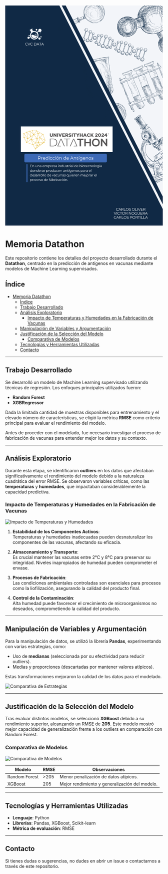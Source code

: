 ![Impacto de las Variables](images/portada.png)
# Memoria Datathon

Este repositorio contiene los detalles del proyecto desarrollado durante el **Datathon**, centrado en la predicción de antígenos en vacunas mediante modelos de Machine Learning supervisados.

## Índice

- [Memoria Datathon](#memoria-datathon)
  - [Índice](#índice)
  - [Trabajo Desarrollado](#trabajo-desarrollado)
  - [Análisis Exploratorio](#análisis-exploratorio)
    - [Impacto de Temperaturas y Humedades en la Fabricación de Vacunas](#impacto-de-temperaturas-y-humedades-en-la-fabricación-de-vacunas)
  - [Manipulación de Variables y Argumentación](#manipulación-de-variables-y-argumentación)
  - [Justificación de la Selección del Modelo](#justificación-de-la-selección-del-modelo)
    - [Comparativa de Modelos](#comparativa-de-modelos)
  - [Tecnologías y Herramientas Utilizadas](#tecnologías-y-herramientas-utilizadas)
  - [Contacto](#contacto)

---

## Trabajo Desarrollado

Se desarrolló un modelo de Machine Learning supervisado utilizando técnicas de regresión. Los enfoques principales utilizados fueron:

- **Random Forest**
- **XGBRegressor**

Dada la limitada cantidad de muestras disponibles para entrenamiento y el elevado número de características, se eligió la métrica **RMSE** como criterio principal para evaluar el rendimiento del modelo.

Antes de proceder con el modelado, fue necesario investigar el proceso de fabricación de vacunas para entender mejor los datos y su contexto.

---

## Análisis Exploratorio

Durante esta etapa, se identificaron **outliers** en los datos que afectaban significativamente el rendimiento del modelo debido a la naturaleza cuadrática del error RMSE. Se observaron variables críticas, como las **temperaturas** y **humedades**, que impactaban considerablemente la capacidad predictiva.

### Impacto de Temperaturas y Humedades en la Fabricación de Vacunas

![Impacto de Temperaturas y Humedades](impacto_temperaturas_humedades.png)

1. **Estabilidad de los Componentes Activos**:  
   Temperaturas y humedades inadecuadas pueden desnaturalizar los componentes de las vacunas, afectando su eficacia.

2. **Almacenamiento y Transporte**:  
   Es crucial mantener las vacunas entre 2°C y 8°C para preservar su integridad. Niveles inapropiados de humedad pueden comprometer el envase.

3. **Procesos de Fabricación**:  
   Las condiciones ambientales controladas son esenciales para procesos como la liofilización, asegurando la calidad del producto final.

4. **Control de la Contaminación**:  
   Alta humedad puede favorecer el crecimiento de microorganismos no deseados, comprometiendo la calidad del producto.

---

## Manipulación de Variables y Argumentación

Para la manipulación de datos, se utilizó la librería **Pandas**, experimentando con varias estrategias, como:

- Uso de **medianas** (seleccionada por su efectividad para reducir outliers).
- Medias y proporciones (descartadas por mantener valores atípicos).

Estas transformaciones mejoraron la calidad de los datos para el modelado.

![Comparativa de Estrategias](comparativa_estrategias.png)

---

## Justificación de la Selección del Modelo

Tras evaluar distintos modelos, se seleccionó **XGBoost** debido a su rendimiento superior, alcanzando un RMSE de **205**. Este modelo mostró mejor capacidad de generalización frente a los outliers en comparación con Random Forest.

### Comparativa de Modelos

![Comparativa de Modelos](comparativa_modelos.png)

| Modelo         | RMSE  | Observaciones                                   |
|----------------|-------|------------------------------------------------|
| Random Forest  | >205  | Menor penalización de datos atípicos.          |
| XGBoost        | 205   | Mejor rendimiento y generalización del modelo. |

---

## Tecnologías y Herramientas Utilizadas

- **Lenguaje**: Python
- **Librerías**: Pandas, XGBoost, Scikit-learn
- **Métrica de evaluación**: RMSE

---

## Contacto

Si tienes dudas o sugerencias, no dudes en abrir un issue o contactarnos a través de este repositorio.